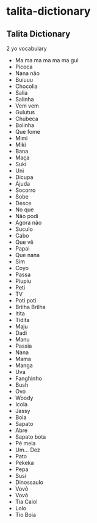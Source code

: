 # talita-dictionary

## Talita Dictionary

2 yo vocabulary

- Ma ma ma ma ma ma gui
- Picoca
- Nana não
- Buiuuu
- Chocolia
- Salia
- Salinha
- Vem vem
- Gulutus
- Chubeca
- Bolinha
- Que fome
- Mimi
- Miki
- Bana
- Maça
- Suki
- Uni
- Dicupa
- Ajuda
- Socorro
- Sobe
- Desce
- No que
- Não podi
- Agora não
- Suculo
- Cabo
- Que vê
- Papai
- Que nana
- Sim
- Coyo
- Passa
- Piupiu
- Peti
- TV
- Poti poti
- Brilha Brilha
- Itita
- Tidita
- Maju
- Dadi
- Manu
- Passia
- Nana
- Mama
- Manga
- Uva
- Fanghinho
- Bush
- Ovo
- Woody
- Icola
- Jassy
- Bola
- Sapato
- Abre
- Sapato bota
- Pé meia
- Um... Dez
- Pato
- Pekeka
- Pepa
- Susi
- Dinossaulo
- Vovô
- Vovó
- Tia Caiol
- Lolo
- Tio Boia

